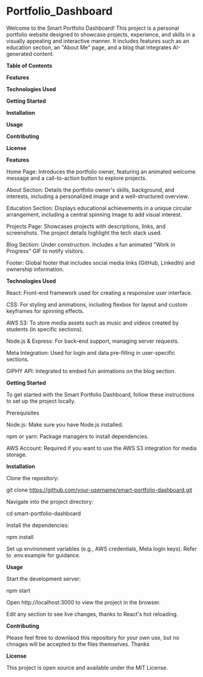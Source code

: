 # Portfolio_Dashboard

Welcome to the Smart Portfolio Dashboard! This project is a personal portfolio website designed to showcase projects, experience, and skills in a visually appealing and interactive manner. It includes features such as an education section, an "About Me" page, and a blog that integrates AI-generated content.

**Table of Contents**

**Features**

**Technologies Used**

**Getting Started**

**Installation**

**Usage**

**Contributing**

**License**

**Features**

Home Page: Introduces the portfolio owner, featuring an animated welcome message and a call-to-action button to explore projects.

About Section: Details the portfolio owner's skills, background, and interests, including a personalized image and a well-structured overview.

Education Section: Displays educational achievements in a unique circular arrangement, including a central spinning image to add visual interest.

Projects Page: Showcases projects with descriptions, links, and screenshots. The project details highlight the tech stack used.

Blog Section: Under construction. Includes a fun animated "Work in Progress" GIF to notify visitors.

Footer: Global footer that includes social media links (GitHub, LinkedIn) and ownership information.


**Technologies Used**

React: Front-end framework used for creating a responsive user interface.

CSS: For styling and animations, including flexbox for layout and custom keyframes for spinning effects.

AWS S3: To store media assets such as music and videos created by students (in specific sections).

Node.js & Express: For back-end support, managing server requests.

Meta Integration: Used for login and data pre-filling in user-specific sections.

GIPHY API: Integrated to embed fun animations on the blog section.


**Getting Started**

To get started with the Smart Portfolio Dashboard, follow these instructions to set up the project locally.

Prerequisites

Node.js: Make sure you have Node.js installed.

npm or yarn: Package managers to install dependencies.

AWS Account: Required if you want to use the AWS S3 integration for media storage.


**Installation**

Clone the repository:

git clone https://github.com/your-username/smart-portfolio-dashboard.git

Navigate into the project directory:

cd smart-portfolio-dashboard

Install the dependencies:

npm install

Set up environment variables (e.g., AWS credentials, Meta login keys). Refer to .env.example for guidance.


**Usage**

Start the development server:

npm start

Open http://localhost:3000 to view the project in the browser.

Edit any section to see live changes, thanks to React's hot reloading.


**Contributing**

Please feel ftree to downlaod this repository for your own use, but no chnages will be accepted to the files themselves.  Thanks


**License**

This project is open source and available under the MIT License.
